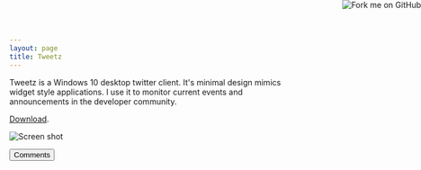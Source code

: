 ```yaml
---
layout: page  
title: Tweetz
---
```


Tweetz is a Windows 10 desktop twitter client. It's minimal design mimics widget style applications. I use it to monitor current events and announcements in the developer community.

[Download](https://github.com/mike-ward/tweetz/releases/lastest).

![Screen shot](https://i.imgur.com/stuId59.png)

<button onclick="load_disqus('tweetz.core', 'Tweetz');" class="pure-button">Comments</button>

<div id="disqus_thread"></div>
<a href="https://github.com/mike-ward/tweetz"><img style="position: absolute; top: 0; right: 0; border: 0;" src="https://camo.githubusercontent.com/652c5b9acfaddf3a9c326fa6bde407b87f7be0f4/68747470733a2f2f73332e616d617a6f6e6177732e636f6d2f6769746875622f726962626f6e732f666f726b6d655f72696768745f6f72616e67655f6666373630302e706e67" alt="Fork me on GitHub" data-canonical-src="https://s3.amazonaws.com/github/ribbons/forkme_right_orange_ff7600.png"></a>
